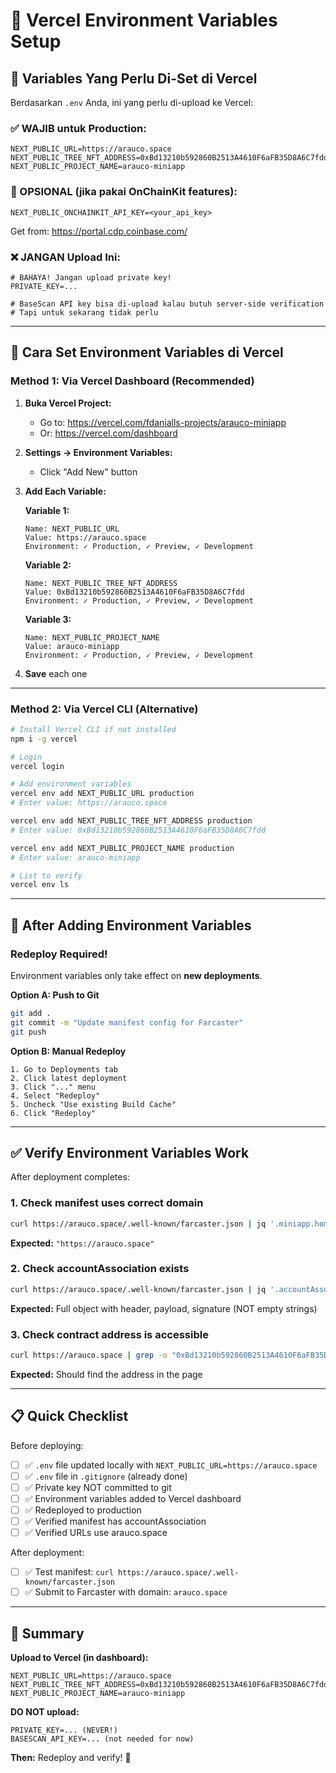 # 🔧 Vercel Environment Variables Setup

## 📝 Variables Yang Perlu Di-Set di Vercel

Berdasarkan `.env` Anda, ini yang perlu di-upload ke Vercel:

### ✅ WAJIB untuk Production:

```env
NEXT_PUBLIC_URL=https://arauco.space
NEXT_PUBLIC_TREE_NFT_ADDRESS=0xBd13210b592860B2513A4610F6aFB35D8A6C7fdd
NEXT_PUBLIC_PROJECT_NAME=arauco-miniapp
```

### 🔐 OPSIONAL (jika pakai OnChainKit features):

```env
NEXT_PUBLIC_ONCHAINKIT_API_KEY=<your_api_key>
```

Get from: https://portal.cdp.coinbase.com/

### ❌ JANGAN Upload Ini:

```env
# BAHAYA! Jangan upload private key!
PRIVATE_KEY=...

# BaseScan API key bisa di-upload kalau butuh server-side verification
# Tapi untuk sekarang tidak perlu
```

---

## 🚀 Cara Set Environment Variables di Vercel

### Method 1: Via Vercel Dashboard (Recommended)

1. **Buka Vercel Project:**
   - Go to: https://vercel.com/fdanialls-projects/arauco-miniapp
   - Or: https://vercel.com/dashboard

2. **Settings → Environment Variables:**
   - Click "Add New" button

3. **Add Each Variable:**

   **Variable 1:**
   ```
   Name: NEXT_PUBLIC_URL
   Value: https://arauco.space
   Environment: ✓ Production, ✓ Preview, ✓ Development
   ```

   **Variable 2:**
   ```
   Name: NEXT_PUBLIC_TREE_NFT_ADDRESS
   Value: 0xBd13210b592860B2513A4610F6aFB35D8A6C7fdd
   Environment: ✓ Production, ✓ Preview, ✓ Development
   ```

   **Variable 3:**
   ```
   Name: NEXT_PUBLIC_PROJECT_NAME
   Value: arauco-miniapp
   Environment: ✓ Production, ✓ Preview, ✓ Development
   ```

4. **Save** each one

---

### Method 2: Via Vercel CLI (Alternative)

```bash
# Install Vercel CLI if not installed
npm i -g vercel

# Login
vercel login

# Add environment variables
vercel env add NEXT_PUBLIC_URL production
# Enter value: https://arauco.space

vercel env add NEXT_PUBLIC_TREE_NFT_ADDRESS production
# Enter value: 0xBd13210b592860B2513A4610F6aFB35D8A6C7fdd

vercel env add NEXT_PUBLIC_PROJECT_NAME production
# Enter value: arauco-miniapp

# List to verify
vercel env ls
```

---

## 🔄 After Adding Environment Variables

### Redeploy Required!

Environment variables only take effect on **new deployments**.

**Option A: Push to Git**
```bash
git add .
git commit -m "Update manifest config for Farcaster"
git push
```

**Option B: Manual Redeploy**
```
1. Go to Deployments tab
2. Click latest deployment
3. Click "..." menu
4. Select "Redeploy"
5. Uncheck "Use existing Build Cache"
6. Click "Redeploy"
```

---

## ✅ Verify Environment Variables Work

After deployment completes:

### 1. Check manifest uses correct domain
```bash
curl https://arauco.space/.well-known/farcaster.json | jq '.miniapp.homeUrl'
```

**Expected:** `"https://arauco.space"`

### 2. Check accountAssociation exists
```bash
curl https://arauco.space/.well-known/farcaster.json | jq '.accountAssociation'
```

**Expected:** Full object with header, payload, signature (NOT empty strings)

### 3. Check contract address is accessible
```bash
curl https://arauco.space | grep -o "0xBd13210b592860B2513A4610F6aFB35D8A6C7fdd"
```

**Expected:** Should find the address in the page

---

## 📋 Quick Checklist

Before deploying:

- [ ] ✅ `.env` file updated locally with `NEXT_PUBLIC_URL=https://arauco.space`
- [ ] ✅ `.env` file in `.gitignore` (already done)
- [ ] ✅ Private key NOT committed to git
- [ ] ✅ Environment variables added to Vercel dashboard
- [ ] ✅ Redeployed to production
- [ ] ✅ Verified manifest has accountAssociation
- [ ] ✅ Verified URLs use arauco.space

After deployment:

- [ ] ✅ Test manifest: `curl https://arauco.space/.well-known/farcaster.json`
- [ ] ✅ Submit to Farcaster with domain: `arauco.space`

---

## 🎯 Summary

**Upload to Vercel (in dashboard):**
```
NEXT_PUBLIC_URL=https://arauco.space
NEXT_PUBLIC_TREE_NFT_ADDRESS=0xBd13210b592860B2513A4610F6aFB35D8A6C7fdd
NEXT_PUBLIC_PROJECT_NAME=arauco-miniapp
```

**DO NOT upload:**
```
PRIVATE_KEY=... (NEVER!)
BASESCAN_API_KEY=... (not needed for now)
```

**Then:** Redeploy and verify! 🚀
